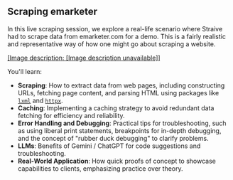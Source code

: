 ## Scraping emarketer

In this live scraping session, we explore a real-life scenario where Straive had to scrape data from emarketer.com for a demo. This is a fairly realistic and representative way of how one might go about scraping a website.

[[Image description: [Image description unavailable]]](https://youtu.be/ZzUsDE1XjhE)

You'll learn:

- **Scraping**: How to extract data from web pages, including constructing URLs, fetching page content, and parsing HTML using packages like [`lxml`](https://lxml.de/) and [`httpx`](https://www.python-httpx.org/).
- **Caching**: Implementing a caching strategy to avoid redundant data fetching for efficiency and reliability.
- **Error Handling and Debugging**: Practical tips for troubleshooting, such as using liberal print statements, breakpoints for in-depth debugging, and the concept of "rubber duck debugging" to clarify problems.
- **LLMs**: Benefits of Gemini / ChatGPT for code suggestions and troubleshooting.
- **Real-World Application**: How quick proofs of concept to showcase capabilities to clients, emphasizing practice over theory.
